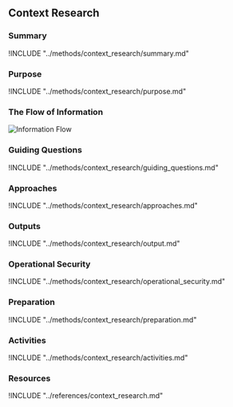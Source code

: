 ## Context Research

### Summary
!INCLUDE "../methods/context_research/summary.md"

### Purpose
!INCLUDE "../methods/context_research/purpose.md"

### The Flow of Information
![ Information Flow](images/info_flows/context_research.svg)

### Guiding Questions
!INCLUDE "../methods/context_research/guiding_questions.md"

### Approaches
!INCLUDE "../methods/context_research/approaches.md"

### Outputs
!INCLUDE "../methods/context_research/output.md"

### Operational Security
!INCLUDE "../methods/context_research/operational_security.md"

### Preparation
!INCLUDE "../methods/context_research/preparation.md"

### Activities
!INCLUDE "../methods/context_research/activities.md"

### Resources

<div class="greybox">
!INCLUDE "../references/context_research.md"
</div>